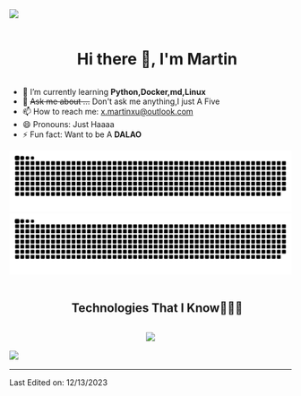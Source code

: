 <!--horizontal divider(gradiant)-->
<img src="https://user-images.githubusercontent.com/73097560/115834477-dbab4500-a447-11eb-908a-139a6edaec5c.gif">

<!--h1 without bottom border-->
<div id="user-content-toc">
  <ul align="center">
    <summary><h1 style="display: inline-block">Hi there 👋, I'm Martin</h1></summary>
  </ul>
</div>


- 🌱 I’m currently learning **Python,Docker,md,Linux**
- 💬 ~~Ask me about ...~~ Don't ask me anything,I just A Five
- 📫 How to reach me: x.martinxu@outlook.com
- 😄 Pronouns: Just Haaaa
- ⚡ Fun fact: Want to be A **DALAO**
  
  
![GitHub Snake Light](https://raw.githubusercontent.com/Martinxux/Martinxux/output/github-contribution-grid-snake.svg#gh-light-mode-only)
![GitHub Snake Dark](https://raw.githubusercontent.com/Martinxux/Martinxux/output/github-contribution-grid-snake-dark.svg#gh-dark-mode-only)


<!--h1 without bottom border-->
<div id="user-content-toc">
  <ul align="center">
    <summary><h2 style="display: inline-block">Technologies That I Know👨🏻‍💻</h2></summary>
  </ul>
</div>
<!--tech stack icons-->
<p align="center">
  <a href="https://skillicons.dev">
    <img src="https://skillicons.dev/icons?i=git,css,docker,github,html,idea,linux,md,mysql,py&perline=14" />
  </a>
</p>

<!--horizontal divider(gradiant)-->
<img src="https://user-images.githubusercontent.com/73097560/115834477-dbab4500-a447-11eb-908a-139a6edaec5c.gif">

----------------------------------------------------------------------

Last Edited on: 12/13/2023
